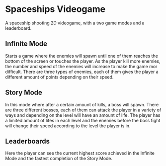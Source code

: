 # Spaceships Videogame 

A spaceship shooting 2D videogame, with a two game modes and a leaderboard.

## Infinite Mode

Starts a game where the enemies will spawn until one of them reaches the bottom of the screen or touches the player. As the player kill more enemies, the number and speed of the enemies will increase to make the game mor difficult. There are three types of enemies, each of them gives the player a different amount of points depending on their speed.

## Story Mode

In this mode where after a certain amount of kills, a boss will spawn. There are three different bosses, each of them can attack the player in a variety of ways and depending on the level will have an amount of life. The player has a limited amount of lifes in each level and the enemies before the boss fight will change their speed according to the level the player is in. 

## Leaderboards

Here the player can see the current highest score achieved in the Infinite Mode and the fastest completion of the Story Mode.
